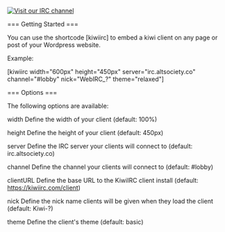 [![Visit our IRC channel](https://kiwiirc.com/buttons/irc.altsociety.co/DevDen.png)](https://kiwiirc.com/client/irc.altsociety.co/?nick=GitHub_?#DevDen)

=== Getting Started ===

You can use the shortcode [kiwiirc] to embed a kiwi client on any page or post of your Wordpress website.

Example:

[kiwiirc width="600px" height="450px" server="irc.altsociety.co" channel="#lobby" nick="WebIRC_?" theme="relaxed"]

=== Options ===

The following options are available:

width			Define the width of your client (default: 100%)

height			Define the height of your client (default: 450px)

server			Define the IRC server your clients will connect to (default: irc.altsociety.co)

channel			Define the channel your clients will connect to (default: #lobby)

clientURL		Define the base URL to the KiwiIRC client install (default: https://kiwiirc.com/client)

nick			Define the nick name clients will be given when they load the client (default: Kiwi-?)

theme			Define the client's theme (default: basic)
